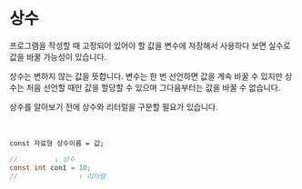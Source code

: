 # 상수 

프로그램을 작성할 때 고정되어 있어야 할 값을 변수에 저장해서 사용하다 보면 실수로 값을 바꿀 가능성이 있습니다. 

상수는 변하지 않는 값을 뜻합니다. 변수는 한 번 선언하면 값을 계속 바꿀 수 있지만 상수는 처음 선언할 때만 값을 할당할 수 있으며 그다음부터는 값을 바꿀 수 없습니다.

상수를 알아보기 전에 상수와 리터럴을 구분할 필요가 있습니다.

<br>

    const 자료형 상수이름 = 값;

~~~c
//         ↓ 상수
const int con1 = 10;
//               ↑ 리터럴
~~~

